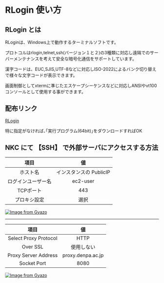 # RLogin 使い方

## RLogin とは

RLoginは、Windows上で動作するターミナルソフトです。

プロトコルはrlogin,telnet,ssh(バージョン１と２)の3種類に対応し遠隔でのサーバーメンテナンスを考えて安全な暗号化通信をサポートしています。

漢字コードは、EUC,SJIS,UTF-8などに対応しISO-2022によるバンク切り替えで様々な文字コードが表示できます。

画面制御としてxtermに準じたエスケープシーケンスなどに対応しANSIやvt100コンソールとして使用する事ができます。

## 配布リンク

[RLogin](http://nanno.dip.jp/softlib/man/rlogin/)

特に指定がなければ､｢実行プログラム(64bit)｣をダウンロードすればOK

## NKC にて 【SSH】 で外部サーバにアクセスする方法

| 項目 | 値 |
|:--:|:--:|
| ホスト名 |インスタンスの PublicIP|
|ログインユーザー名|ec2-user|
|TCPポート|443|
|プロキシ設定|選択|

[![Image from Gyazo](https://i.gyazo.com/8c3bc6a810909833b323764ea4195004.png)](https://gyazo.com/8c3bc6a810909833b323764ea4195004)

---

| 項目 | 値 |
|:--:|:--:|
|Select Proxy Protocol|HTTP|
|Over SSL|使用しない|
|Proxy Server Address|proxy.denpa.ac.jp|
|Socket Port|8080|

[![Image from Gyazo](https://i.gyazo.com/714f286ff550522ec9aa7538ba69adf6.png)](https://gyazo.com/714f286ff550522ec9aa7538ba69adf6)